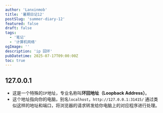 ```yaml
---
author: 'Lanxinmob'
title: '暑期日记12'
postSlug: 'summer-diary-12'
featured: false
draft: false
tags:
  - '笔记'
  - '计算机网络'
ogImage: ''
description: 'ip 回环'
pubDatetime: 2025-07-17T09:00:00Z
toc: true
---
```


## 127.0.0.1

- 这是一个特殊的`IP`地址，专业名称叫**环回地址（Loopback Address）**。
- 这个地址指向你的电脑，别名`localhost`，`http://127.0.0.1:31415/` 通过类似这样的地址和端口，将浏览器的请求转发给你电脑上的对应程序进行处理。